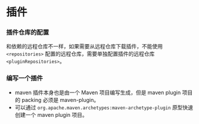# 插件

### 插件仓库的配置

和依赖的远程仓库不一样，如果需要从远程仓库下载插件，不能使用 `<repositories>` 配置的远程仓库，需要单独配置插件的远程仓库 `<pluginRepositories>`。


### 编写一个插件

- maven 插件本身也是由一个 Maven 项目编写生成，但是 maven plugin 项目的 packing 必须是 maven-plugin。
- 可以通过 `org.apache.maven.archetypes:maven-archetype-plugin` 原型快速创建一个 maven plugin 项目。
